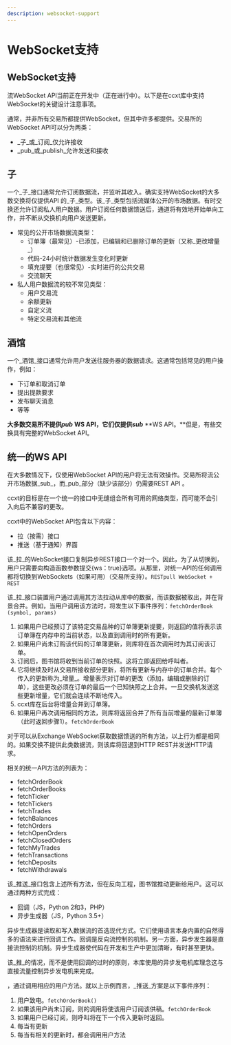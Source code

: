 ```yaml
---
description: websocket-support
---
```


# WebSocket支持

## WebSocket支持

流WebSocket API当前正在开发中（正在进行中）。以下是在ccxt库中支持WebSocket的关键设计注意事项。

通常，并非所有交易所都提供WebSocket，但其中许多都提供。交易所的WebSocket API可以分为两类：

* _子_或_订阅_仅允许接收
* _pub_或_publish_允许发送和接收

## 子 <a id="sub"></a>

一个_子_接口通常允许订阅数据流，并监听其收入。确实支持WebSocket的大多数交换将仅提供API 的_子_类型。该_子_类型包括流媒体公开的市场数据。有时交换还允许订阅私人用户数据。用户订阅任何数据馈送后，通道将有效地开始单向工作，并不断从交换机向用户发送更新。

* 常见的公开市场数据流类型：
  * 订单簿（最常见）-已添加，已编辑和已删除订单的更新（又称_更改增量_）
  * 代码-24小时统计数据发生变化时更新
  * 填充提要（也很常见）-实时进行的公共交易
  * 交流聊天
* 私人用户数据流的较不常见类型：
  * 用户交易流
  * 余额更新
  * 自定义流
  * 特定交易流和其他流

## 酒馆 <a id="pub"></a>

一个_酒馆_接口通常允许用户发送往服务器的数据请求。这通常包括常见的用户操作，例如：

* 下订单和取消订单
* 提出提款要求
* 发布聊天消息
* 等等

**大多数交易所不提供**_**pub**_ **WS API，它们仅提供**_**sub**_ **WS API。**但是，有些交换具有完整的WebSocket API。

## 统一的WS API <a id="unified-ws-api"></a>

在大多数情况下，仅使用WebSocket API的用户将无法有效操作。交易所将流公开市场数据_sub_，而_pub_部分（缺少该部分）仍需要REST API 。

ccxt的目标是在一个统一的接口中无缝组合所有可用的网络类型，而可能不会引入向后不兼容的更改。

ccxt中的WebSocket API包含以下内容：

* 拉（按需）接口
* 推送（基于通知）界面

该_拉_的WebSocket接口复制异步REST接口一个对一个。因此，为了从切换到，用户只需要向构造函数参数提交{ws：true}选项。从那里，对统一API的任何调用都将切换到WebSockets（如果可用）（交易所支持）。`RESTpull WebSocket + REST`

该_拉_接口装置用户通过调用其方法拉动从库中的数据，而该数据被取出，并在背景合并。例如，当用户调用该方法时，将发生以下事件序列：`fetchOrderBook (symbol, params)`

1. 如果用户已经预订了该特定交易品种的订单簿更新提要，则返回的值将表示该订单簿在内存中的当前状态，以及直到调用时的所有更新。
2. 如果用户尚未订购该代码的订单簿更新，则库将在首次调用时为其订阅该订单。
3. 订阅后，图书馆将收到当前订单的快照。这将立即返回给呼叫者。
4. 它将继续及时从交易所接收部分更新，将所有更新与内存中的订单合并。每个传入的更新称为_增量_。增量表示对订单的更改（添加，编辑或删除的订单），这些更改必须在订单的最后一个已知快照之上合并。一旦交换机发送这些更新增量，它们就会连续不断地传入。
5. ccxt库在后台将增量合并到订单簿。
6. 如果用户再次调用相同的方法，则库将返回合并了所有当前增量的最新订单簿（此时返回步骤1）。`fetchOrderBook`

对于可以从Exchange WebSocket获取数据馈送的所有方法，以上行为都是相同的。如果交换不提供此类数据流，则该库将回退到HTTP REST并发送HTTP请求。

相关的统一API方法的列表为：

* fetchOrderBook
* fetchOrderBooks
* fetchTicker
* fetchTickers
* fetchTrades
* fetchBalances
* fetchOrders
* fetchOpenOrders
* fetchClosedOrders
* fetchMyTrades
* fetchTransactions
* fetchDeposits
* fetchWithdrawals

该_推送_接口包含上述所有方法，但在反向工程，图书馆推动更新给用户。这可以通过两种方式完成：

* 回调（JS，Python 2和3，PHP）
* 异步生成器（JS，Python 3.5+）

异步生成器是读取和写入数据流的首选现代方式。它们使用语言本身内置的自然得多的语法来进行回调工作。回调是反向流控制的机制。另一方面，异步发生器是直接流控制的机制。异步生成器使代码在开发和生产中更加清晰，有时甚至更快。

该_推_的情况，而不是使用回调的过时的原则，本库使用的异步发电机库理念这与直接流量控制异步发电机来完成。

，通过调用相应的用户方法。就以上示例而言，_推送_方案是以下事件序列：

1. 用户致电。`fetchOrderBook()`
2. 如果该用户尚未订阅，则的调用将使该用户订阅该供稿。`fetchOrderBook`
3. 如果用户已经订阅，则呼叫将在下一个传入更新时返回。
4. 每当有更新
5. 每当有相关的更新时，都会调用用户方法

